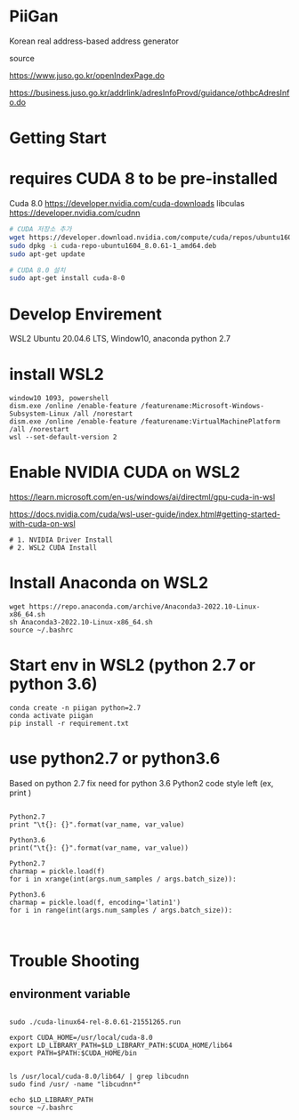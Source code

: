 # PiiGan

Korean real address-based address generator

source 

https://www.juso.go.kr/openIndexPage.do

https://business.juso.go.kr/addrlink/adresInfoProvd/guidance/othbcAdresInfo.do

# Getting Start

# requires CUDA 8 to be pre-installed
Cuda 8.0
https://developer.nvidia.com/cuda-downloads
libculas
https://developer.nvidia.com/cudnn

```bash
# CUDA 저장소 추가
wget https://developer.download.nvidia.com/compute/cuda/repos/ubuntu1604/x86_64/cuda-repo-ubuntu1604_8.0.61-1_amd64.deb
sudo dpkg -i cuda-repo-ubuntu1604_8.0.61-1_amd64.deb
sudo apt-get update

# CUDA 8.0 설치
sudo apt-get install cuda-8-0
```


# Develop Envirement
WSL2 Ubuntu 20.04.6 LTS, Window10, anaconda python 2.7

# install WSL2
```
window10 1093, powershell
dism.exe /online /enable-feature /featurename:Microsoft-Windows-Subsystem-Linux /all /norestart 
dism.exe /online /enable-feature /featurename:VirtualMachinePlatform /all /norestart
wsl --set-default-version 2 
```
# Enable NVIDIA CUDA on WSL2
https://learn.microsoft.com/en-us/windows/ai/directml/gpu-cuda-in-wsl

https://docs.nvidia.com/cuda/wsl-user-guide/index.html#getting-started-with-cuda-on-wsl


```
# 1. NVIDIA Driver Install
# 2. WSL2 CUDA Install

```


# Install Anaconda on WSL2
```
wget https://repo.anaconda.com/archive/Anaconda3-2022.10-Linux-x86_64.sh
sh Anaconda3-2022.10-Linux-x86_64.sh
source ~/.bashrc
```


# Start env in WSL2  (python 2.7 or python 3.6)
```
conda create -n piigan python=2.7
conda activate piigan
pip install -r requirement.txt
```

# use python2.7 or python3.6
Based on python 2.7 fix need for python 3.6
Python2 code style left (ex, print )
```

Python2.7
print "\t{}: {}".format(var_name, var_value)

Python3.6
print("\t{}: {}".format(var_name, var_value))

Python2.7
charmap = pickle.load(f)
for i in xrange(int(args.num_samples / args.batch_size)):

Python3.6
charmap = pickle.load(f, encoding='latin1')
for i in range(int(args.num_samples / args.batch_size)):



```

# Trouble Shooting

## environment variable
```

sudo ./cuda-linux64-rel-8.0.61-21551265.run

export CUDA_HOME=/usr/local/cuda-8.0
export LD_LIBRARY_PATH=$LD_LIBRARY_PATH:$CUDA_HOME/lib64
export PATH=$PATH:$CUDA_HOME/bin


ls /usr/local/cuda-8.0/lib64/ | grep libcudnn
sudo find /usr/ -name "libcudnn*"

echo $LD_LIBRARY_PATH
source ~/.bashrc

```

